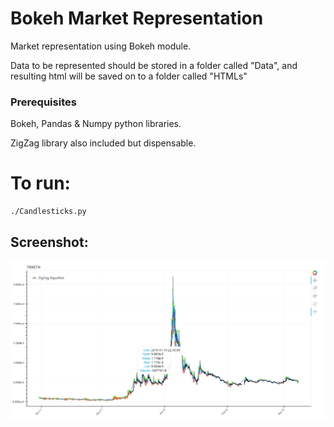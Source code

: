 # Bokeh Market Representation

Market representation using Bokeh module.

Data to be represented should be stored in a folder called "Data", and resulting html will be saved on to a folder called "HTMLs"

### Prerequisites
Bokeh, Pandas & Numpy python libraries.

ZigZag library also included but dispensable.

# To run:
```
./Candlesticks.py
```
## Screenshot:

![Screenshot](Screenshot.png?raw=true "Title")
